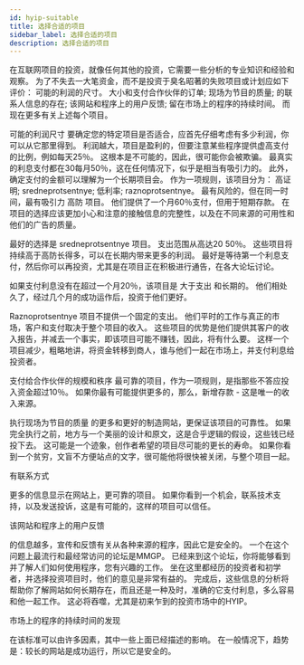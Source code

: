 ```yaml
---
id: hyip-suitable
title: 选择合适的项目
sidebar_label: 选择合适的项目
description: 选择合适的项目
---
```




在互联网项目的投资，就像任何其他的投资，它需要一些分析的专业知识和经验和观察。 为了不失去一大笔资金，而不是投资于臭名昭著的失败项目或计划应如下评价： 
可能的利润的尺寸。 
大小和支付合作伙伴的订单; 
现场为节目的质量;
 的联系人信息的存在; 
该网站和程序上的用户反馈; 
留在市场上的程序的持续时间。 
而现在更多有关上述每个项目。 

可能的利润尺寸 
要确定您的特定项目是否适合，应首先仔细考虑有多少利润，你可以从它那里得到。 利润越大，项目是盈利的，但要注意某些程序提供虚高支付的比例，例如每天25％。 这根本是不可能的，因此，很可能你会被欺骗。 最真实的利息支付都在30每月50％，这在任何情况下，似乎是相当有吸引力的。 
此外，确定支付的金额可以理解为一个长期项目会。 作为一项规则，该项目分为： 
高证明; sredneprotsentnye; 
低利率; raznoprotsentnye。 
最有风险的，但在同一时间，最有吸引力 高防 项目。 他们提供了一个月60％支付，但用于短期存款。 在项目的选择应该更加小心和注意的接触信息的完整性，以及在不同来源的可用性和他们的广告的质量。 

最好的选择是 sredneprotsentnye 项目。 支出范围从高达20 50％。 这些项目将持续高于高防长得多，可以在长期内带来更多的利润。 最好是等待第一个利息支付，然后你可以再投资，尤其是在项目正在积极进行通告，在各大论坛讨论。 

如果支付利息没有在超过一个月20％，该项目是 大于支出 和长期的。 他们相处久了，经过几个月的成功运作后，投资于他们更好。 

Raznoprotsentnye 项目不提供一个固定的支出。 他们平时的工作与真正的市场，客户和支付取决于整个项目的收入。 这些项目的优势是他们提供其客户的收入报告，并减去一个事实，即该项目可能不赚钱，因此，将有什么要。 这样一个项目减少，粗略地讲，将资金转移到商人，谁与他们一起在市场上，并支付利息给投资者。 


支付给合作伙伴的规模和秩序 
最可靠的项目，作为一项规则，是指那些不答应投入资金超过10％。 如果你最有可能提供更多的，那么，新增存款 - 这是唯一的收入来源。 

执行现场为节目的质量 
的更多和更好的制造网站，更保证该项目的可靠性。 如果完全执行之前，地方与一个美丽的设计和原文，这是合乎逻辑的假设，这些钱已经投下去。 这可能是一个迹象，创作者希望的项目尽可能的更长的寿命。 如果你看到一个贫穷，文盲不方便站点的文字，很可能他将很快被关闭，与整个项目一起。 

有联系方式 

更多的信息显示在网站上，更可靠的项目。 如果你看到一个机会，联系技术支持，以及发送投诉，这是有可能的，这样的项目可以信任。 


该网站和程序上的用户反馈 

的信息越多，宣传和反馈有关从各种来源的程序，因此它是安全的。 一个在这个问题上最流行和最经常访问的论坛是MMGP。 已经来到这个论坛，你将能够看到并了解人们如何使用程序，您有兴趣的工作。 坐在这里都经历的投资者和初学者，并选择投资项目时，他们的意见是非常有益的。 完成后，这些信息的分析将帮助你了解网站如何长期存在，而且还是一种及时，准确的它支付利息，多么容易和他一起工作。 这必将吞噬，尤其是初来乍到的投资市场中的HYIP。 


市场上的程序的持续时间的发现 

在该标准可以由许多因素，其中一些上面已经描述的影响。 在一般情况下，趋势是：较长的网站是成功运行，所以它是安全的。











